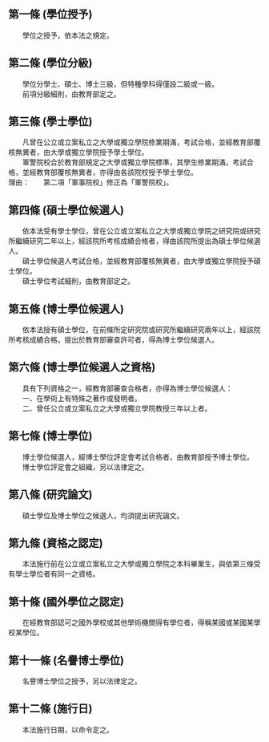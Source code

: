 第一條 (學位授予)
-----------------
　　學位之授予，依本法之規定。  


第二條 (學位分級)
-----------------
　　學位分學士、碩士、博士三級，但特種學科得僅設二級或一級。  
　　前項分級細則，由教育部定之。  


第三條 (學士學位)
-----------------
　　凡曾在公立或立案私立之大學或獨立學院修業期滿，考試合格，並經教育部覆核無異者，由大學或獨立學院授予學士學位。  
　　軍警院校合於教育部規定之大學或獨立學院標準，其學生修業期滿，考試合格，並經教育部覆核無異者，亦得由各該院校授予學士學位。  
理由：　　第二項「軍事院校」修正為「軍警院校」。

第四條 (碩士學位候選人)
-----------------------
　　依本法受有學士學位，曾在公立或立案私立之大學或獨立學院之研究院或研究所繼續研究二年以上，經該院所考核成績合格者，得由該院所提出為碩士學位候選人。  
　　碩士學位候選人考試合格，並經教育部覆核無異者，由大學或獨立學院授予碩士學位。  
　　碩士學位考試細則，由教育部定之。  


第五條 (博士學位候選人)
-----------------------
　　依本法授有碩士學位，在前條所定研究院或研究所繼續研究兩年以上，經該院所考核成績合格，提出於教育部審查許可者，得為博士學位候選人。  


第六條 (博士學位候選人之資格)
-----------------------------
　　具有下列資格之一，經教育部審查合格者，亦得為博士學位候選人：  
　　一、在學術上有特殊之著作或發明者。  
　　二、曾任公立或立案私立之大學或獨立學院教授三年以上者。  


第七條 (博士學位)
-----------------
　　博士學位候選人，經博士學位評定會考試合格者，由教育部授予博士學位。  
　　博士學位評定會之組織，另以法律定之。  


第八條 (研究論文)
-----------------
　　碩士學位及博士學位之候選人，均須提出研究論文。  


第九條 (資格之認定)
-------------------
　　本法施行前在公立或立案私立之大學或獨立學院之本科畢業生，與依第三條受有學士學位者有同一之資格。  


第十條 (國外學位之認定)
-----------------------
　　在經教育部認可之國外學校或其他學術機關得有學位者，得稱某國或某國某學校某學位。  


第十一條 (名譽博士學位)
-----------------------
　　名譽博士學位之授予，另以法律定之。  


第十二條 (施行日)
-----------------
　　本法施行日期，以命令定之。